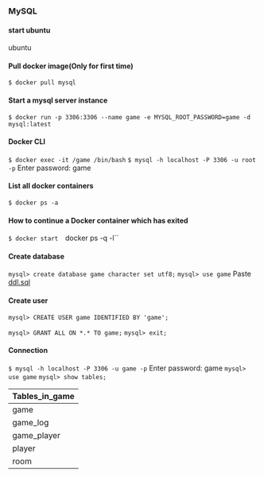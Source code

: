 ### MySQL
#### start ubuntu
ubuntu

#### Pull docker image(Only for first time)
`$ docker pull mysql`
#### Start a mysql server instance
`$ docker run -p 3306:3306 --name game -e MYSQL_ROOT_PASSWORD=game -d mysql:latest `

#### Docker CLI
`$ docker exec -it /game /bin/bash`
`$ mysql -h localhost -P 3306 -u root -p`
Enter password: game

#### List all docker containers
`$ docker ps -a`

#### How to continue a Docker container which has exited
`$ docker start  `docker ps -q -l``

#### Create database
`mysql> create database game character set utf8;`
`mysql> use game`
Paste [ddl.sql](./ddl/ddl.sql)

#### Create user
`mysql> CREATE USER game IDENTIFIED BY 'game';`

`mysql> GRANT ALL ON *.* TO game;`
`mysql> exit;`

#### Connection
`$ mysql -h localhost -P 3306 -u game -p`
Enter password: game
`mysql> use game`
`mysql> show tables;`

| Tables_in_game |
|----------------|
| game           |
| game_log       |
| game_player    |
| player         |
| room           |
